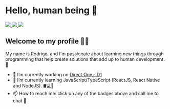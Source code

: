 # Hello, human being 👋

<a href="https://www.linkedin.com/in/rodrigodsluz">
 <img src="https://img.shields.io/badge/-Linkedin-blue?style=flat-square&logo=Linkedin&logoColor=white" />
</a>

<a href="mailto:rodrigodsluz@gmail.com">
 <img src="https://img.shields.io/badge/-Gmail-c14438?style=flat-square&logo=Gmail&logoColor=white" />
</a>

<a href="https://t.me/rodrigodsluz/">
 <img src="https://img.shields.io/badge/-Telegram-1ca0f1?style=flat-square&labelColor=1ca0f1&logo=telegram&logoColor=white" />
</a>

## Welcome to my profile 🙋‍♂️

My name is Rodrigo, and I'm passionate about learning new things through programming that help create solutions that add up to human development. :rocket:
 
- 🔭 I’m currently working on <a href="https://www.d1.cx/"> Direct One - D1 </a>
- 🌱 I’m currently learning JavaScript/TypeScript (ReactJS, React Native and NodeJS). 🛢💻📱
- 📫 How to reach me: click on any of the badges above and call me to chat 💬



<!--
**rodrigodsluz/rodrigodsluz** is a ✨ _special_ ✨ repository because its `README.md` (this file) appears on your GitHub profile.

Here are some ideas to get you started: 

- 🔭 I’m currently working on ...
- 🌱 I’m currently learning ...
- 👯 I’m looking to collaborate on ...
- 🤔 I’m looking for help with ...
- 💬 Ask me about ...
- 📫 How to reach me: ...
- 😄 Pronouns: ...
- ⚡ Fun fact: ...
-->  
 
